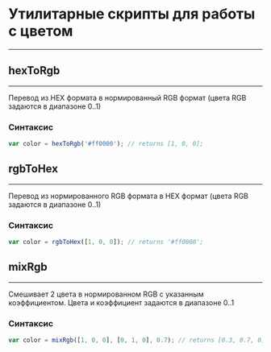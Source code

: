 # Утилитарные скрипты для работы с цветом
___

## hexToRgb
___
Перевод из HEX формата в нормированный RGB формат (цвета RGB задаются в диапазоне 0..1)

### Синтаксис
```javaScript
var color = hexToRgb('#ff0000'); // returns [1, 0, 0];
```

## rgbToHex
___
Перевод из нормированного RGB формата в HEX формат (цвета RGB задаются в диапазоне 0..1)

### Синтаксис
```javaScript
var color = rgbToHex([1, 0, 0]); // returns '#ff0000';
```

## mixRgb
___
Смешивает 2 цвета в нормированном RGB с указанным коэффициентом. Цвета и коэффициент задаются в диапазоне 0..1

### Синтаксис
```javaScript
var color = mixRgb([1, 0, 0], [0, 1, 0], 0.7); // returns [0.3, 0.7, 0];
```